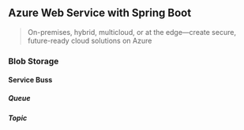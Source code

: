 ## Azure Web Service with Spring Boot

> On-premises, hybrid, multicloud, or at the edge—create secure, future-ready cloud solutions on Azure

### Blob Storage

#### Service Buss

##### Queue

##### Topic
